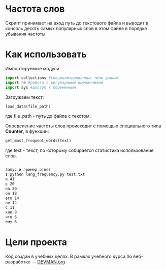 # Частота слов

Скрипт принимает на вход путь до текстового файла и выводит в консоль десять
самых популярных слов в этом файле в порядке убывания частоты.

# Как использовать

Импортируемые модули
```python
import collections #специализированные типы данных
import re #работа с регулярными выражениями
import sys #доступ к переменным
```

Загружаем текст:
```python
load_data(file_path)
```
где
  file_path - путь до файла с текстом.

Определение частоты слов происходит с помощью специального типа **Counter**, в функции:
```python
get_most_frequent_words(text)
```
где
  text - текст, по которому собирается статистика использование слов.

```bash

Запус и пример ответ
$ python lang_frequency.py test.txt
и 41
в 20
на 20
он 18
его 14
не 14
с 11
как 8
что 6
ему 6
```

# Цели проекта

Код создан в учебных целях. В рамках учебного курса по веб-разработке ― [DEVMAN.org](https://devman.org)
